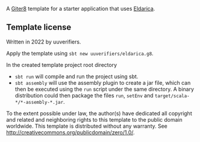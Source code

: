 A [Giter8][g8] template for a starter application that uses [Eldarica](https://github.com/uuverifiers/eldarica).

Template license
----------------
Written in 2022 by uuverifiers.

Apply the template using `sbt new uuverifiers/eldarica.g8`.

In the created template project root directory
- `sbt run` will compile and run the project using sbt.
- `sbt assembly` will use the assembly plugin to create a jar file, which can then be executed using the `run` script under the same directory. A binary distribution could then package the files `run`, `setEnv` and `target/scala-*/*-assembly-*.jar`.

To the extent possible under law, the author(s) have dedicated all copyright and related
and neighboring rights to this template to the public domain worldwide.
This template is distributed without any warranty. See <http://creativecommons.org/publicdomain/zero/1.0/>.

[g8]: http://www.foundweekends.org/giter8/
